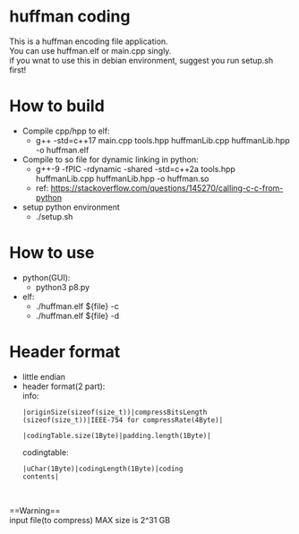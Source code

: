 huffman coding
===
This is a huffman encoding file application.<br>
You can use huffman.elf or main.cpp singly. <br>
if you wnat to use this in debian environment, suggest you run setup.sh first!<br>

# How to build
* Compile cpp/hpp to elf:
    * g++ -std=c++17 main.cpp tools.hpp huffmanLib.cpp huffmanLib.hpp -o huffman.elf
* Compile to so file for dynamic linking in python:
    * g++-9 -fPIC -rdynamic -shared -std=c++2a tools.hpp huffmanLib.cpp huffmanLib.hpp -o huffman.so
    * ref: https://stackoverflow.com/questions/145270/calling-c-c-from-python
* setup python environment
    * ./setup.sh

# How to use
* python(GUI):
    * python3 p8.py
* elf:
    * ./huffman.elf ${file} -c
    * ./huffman.elf ${file} -d

# Header format 
 * little endian
 * header format(2 part):<br>
    info:<br>
        <pre><code>|originSize(sizeof(size_t))|compressBitsLength (sizeof(size_t))|IEEE-754 for compressRate(4Byte)|<br>
        |codingTable.size(1Byte)|padding.length(1Byte)|</code></pre>
    codingtable:<br>
        <pre><code>|uChar(1Byte)|codingLength(1Byte)|coding contents|</code></pre><br>

==Warning==<br>
input file(to compress) MAX size is 2^31 GB<br>
